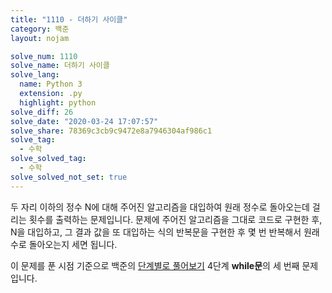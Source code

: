 ```yaml
---
title: "1110 - 더하기 사이클"
category: 백준
layout: nojam

solve_num: 1110
solve_name: 더하기 사이클
solve_lang:
  name: Python 3
  extension: .py
  highlight: python
solve_diff: 26
solve_date: "2020-03-24 17:07:57"
solve_share: 78369c3cb9c9472e8a7946304af986c1
solve_tag:
  - 수학
solve_solved_tag:
  - 수학
solve_solved_not_set: true
---
```


두 자리 이하의 정수 N에 대해 주어진 알고리즘을 대입하여 원래 정수로 돌아오는데 걸리는 횟수를 출력하는 문제입니다. 문제에 주어진 알고리즘을 그대로 코드로 구현한 후, N을 대입하고, 그 결과 값을 또 대입하는 식의 반복문을 구현한 후 몇 번 반복해서 원래 수로 돌아오는지 세면 됩니다.

이 문제를 푼 시점 기준으로 백준의 [단계별로 풀어보기](http://noj.am/p/s) 4단계 **while문**의 세 번째 문제입니다.
